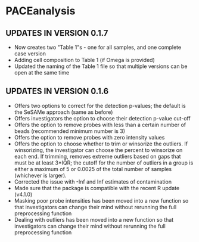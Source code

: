 # PACEanalysis

## UPDATES IN VERSION 0.1.7
- Now creates two "Table 1"s - one for all samples, and one complete case version
- Adding cell composition to Table 1 (if Omega is provided)
- Updated the naming of the Table 1 file so that multiple versions can be open at the same time

## UPDATES IN VERSION 0.1.6
- Offers two options to correct for the detection p-values; the default is the SeSAMe approach (same as before)
- Offers investigators the option to choose their detection p-value cut-off
- Offers the option to remove probes with less than a certain number of beads (recommended minimum number is 3)
- Offers the option to remove probes with zero intensity values
- Offers the option to choose whether to trim or winsorize the outliers. If winsorizing, the investigator can choose the percent to winsorize on each end. If trimming, removes extreme outliers based on gaps that must be at least 3*IQR; the cutoff for the number of outliers in a group is either a maximum of 5 or 0.0025 of the total number of samples (whichever is larger). 
- Corrected the issue with -Inf and Inf estimates of contamination
- Made sure that the package is compatible with the recent R update (v4.1.0)
- Masking poor probe intensities has been moved into a new function so that investigators can change their mind without rerunning the full preprocessing function
- Dealing with outliers has been moved into a new function so that investigators can change their mind without rerunning the full preprocessing function  
